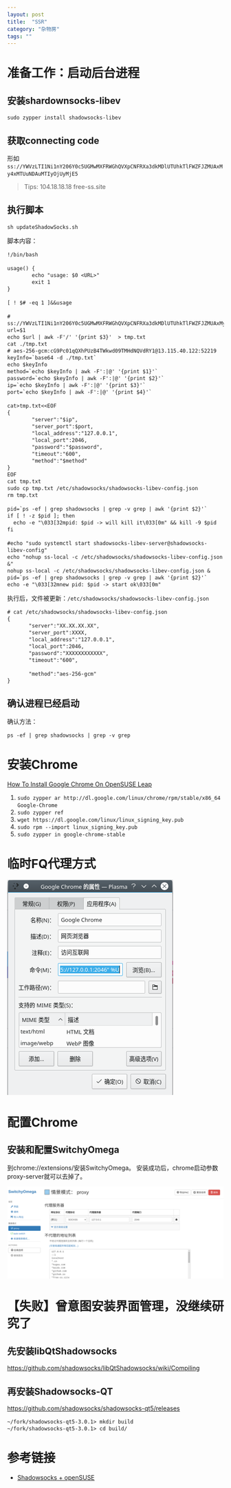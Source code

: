 ```yaml
---
layout: post
title:  "SSR"
category: "杂物房"
tags: ""
---
```


# 准备工作：启动后台进程

## 安装shardownsocks-libev

``` shell
sudo zypper install shadowsocks-libev
```

## 获取connecting code

形如`ss://YWVzLTI1Ni1nY206Y0c5UGMwMXFRWGhQVXpCNFRXa3dkMDlUTUhkTlFWZFJZMUAxMy4xMTUuNDAuMTIyOjUyMjE5`

> Tips: 104.18.18.18 free-ss.site

## 执行脚本

``` shell
sh updateShadowSocks.sh
```

脚本内容：

``` shell
!/bin/bash

usage() {
        echo "usage: $0 <URL>"
        exit 1
}

[ ! $# -eq 1 ]&&usage

# ss://YWVzLTI1Ni1nY206Y0c5UGMwMXFRWGhQVXpCNFRXa3dkMDlUTUhkTlFWZFJZMUAxMy4xMTUuNDAuMTIyOjUyMjE5
url=$1
echo $url | awk -F'/' '{print $3}'  > tmp.txt
cat ./tmp.txt
# aes-256-gcm:cG9Pc01qQXhPUzB4TWkwd09TMHdNQVdRY1@13.115.40.122:52219
keyInfo=`base64 -d ./tmp.txt`
echo $keyInfo
method=`echo $keyInfo | awk -F':|@' '{print $1}'`
password=`echo $keyInfo | awk -F':|@' '{print $2}'`
ip=`echo $keyInfo | awk -F':|@' '{print $3}'`
port=`echo $keyInfo | awk -F':|@' '{print $4}'`

cat>tmp.txt<<EOF
{
        "server":"$ip",
        "server_port":$port,
        "local_address":"127.0.0.1",
        "local_port":2046,
        "password":"$password",
        "timeout":"600",                                                                                                                             
        "method":"$method"
}
EOF
cat tmp.txt
sudo cp tmp.txt /etc/shadowsocks/shadowsocks-libev-config.json
rm tmp.txt

pid=`ps -ef | grep shadowsocks | grep -v grep | awk '{print $2}'`
if [ ! -z $pid ]; then
  echo -e "\033[32mpid: $pid -> will kill it\033[0m" && kill -9 $pid
fi

#echo "sudo systemctl start shadowsocks-libev-server@shadowsocks-libev-config"
echo "nohup ss-local -c /etc/shadowsocks/shadowsocks-libev-config.json &"
nohup ss-local -c /etc/shadowsocks/shadowsocks-libev-config.json &
pid=`ps -ef | grep shadowsocks | grep -v grep | awk '{print $2}'`
echo -e "\033[32mnew pid: $pid -> start ok\033[0m"
```

执行后，文件被更新：`/etc/shadowsocks/shadowsocks-libev-config.json`

```shell
# cat /etc/shadowsocks/shadowsocks-libev-config.json  
{ 
       "server":"XX.XX.XX.XX", 
       "server_port":XXXX, 
       "local_address":"127.0.0.1", 
       "local_port":2046, 
       "password":"XXXXXXXXXXXX", 
       "timeout":"600",                                                                                                                                                                         
       "method":"aes-256-gcm" 
}
```

## 确认进程已经启动

确认方法：

```
ps -ef | grep shadowsocks | grep -v grep
```

# 安装Chrome

[How To Install Google Chrome On OpenSUSE Leap](https://www.linuxbabe.com/desktop-linux/how-to-install-google-chrome-on-opensuse-leap-42-1)

1. `sudo zypper ar http://dl.google.com/linux/chrome/rpm/stable/x86_64 Google-Chrome`
2. `sudo zypper ref`
3. `wget https://dl.google.com/linux/linux_signing_key.pub`
4. `sudo rpm --import linux_signing_key.pub`
5. `sudo zypper in google-chrome-stable`

# 临时FQ代理方式

![Chrome](/assets/chrome.png "Chrome")

# 配置Chrome

## 安装和配置SwitchyOmega

到chrome://extensions/安装SwitchyOmega。
安装成功后，chrome启动参数proxy-server就可以去掉了。

![SwitchyOmega](/assets/Screenshot_20201225_025833.png "SwitchyOmega")

# 【失败】曾意图安装界面管理，没继续研究了

## 先安装libQtShadowsocks

https://github.com/shadowsocks/libQtShadowsocks/wiki/Compiling

## 再安装Shadowsocks-QT

https://github.com/shadowsocks/shadowsocks-qt5/releases

```
~/fork/shadowsocks-qt5-3.0.1> mkdir build 
~/fork/shadowsocks-qt5-3.0.1> cd build/
```

# 参考链接

- [Shadowsocks + openSUSE](https://guoyunhe.me/2015/01/01/shadowsocks-on-opensuse/)
